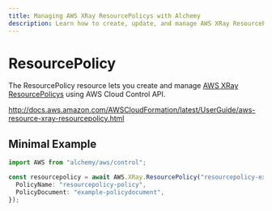 ```yaml
---
title: Managing AWS XRay ResourcePolicys with Alchemy
description: Learn how to create, update, and manage AWS XRay ResourcePolicys using Alchemy Cloud Control.
---
```


# ResourcePolicy

The ResourcePolicy resource lets you create and manage [AWS XRay ResourcePolicys](https://docs.aws.amazon.com/xray/latest/userguide/) using AWS Cloud Control API.

http://docs.aws.amazon.com/AWSCloudFormation/latest/UserGuide/aws-resource-xray-resourcepolicy.html

## Minimal Example

```ts
import AWS from "alchemy/aws/control";

const resourcepolicy = await AWS.XRay.ResourcePolicy("resourcepolicy-example", {
  PolicyName: "resourcepolicy-policy",
  PolicyDocument: "example-policydocument",
});
```

